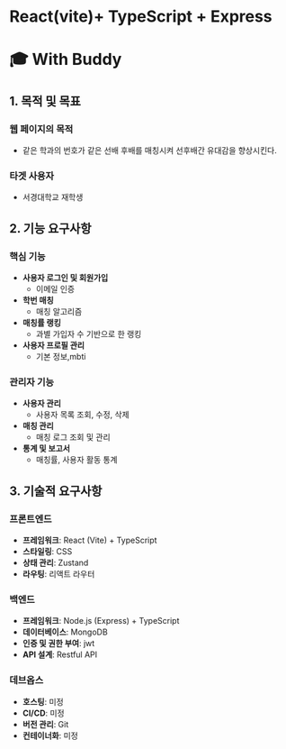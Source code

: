 # React(vite)+ TypeScript + Express
# 🎓 With Buddy

## 1. 목적 및 목표

### 웹 페이지의 목적
- 같은 학과의 번호가 같은 선배 후배를 매칭시켜 선후배간 유대감을 향상시킨다.

### 타겟 사용자
- 서경대학교 재학생

## 2. 기능 요구사항

### 핵심 기능
- **사용자 로그인 및 회원가입**
  - 이메일 인증
- **학번 매칭**
  - 매칭 알고리즘
- **매칭률 랭킹**
  -  과별 가입자 수 기반으로 한 랭킹 
- **사용자 프로필 관리**
  - 기본 정보,mbti

### 관리자 기능
- **사용자 관리**
  - 사용자 목록 조회, 수정, 삭제
- **매칭 관리**
  - 매칭 로그 조회 및 관리
- **통계 및 보고서**
  - 매칭률, 사용자 활동 통계

## 3. 기술적 요구사항

### 프론트엔드
- **프레임워크**: React (Vite) + TypeScript
- **스타일링**: CSS
- **상태 관리**: Zustand
- **라우팅**: 리액트 라우터

### 백엔드
- **프레임워크**: Node.js (Express) + TypeScript
- **데이터베이스**: MongoDB
- **인증 및 권한 부여**: jwt
- **API 설계**: Restful API

### 데브옵스
- **호스팅**: 미정
- **CI/CD**: 미정
- **버전 관리**: Git
- **컨테이너화**: 미정
